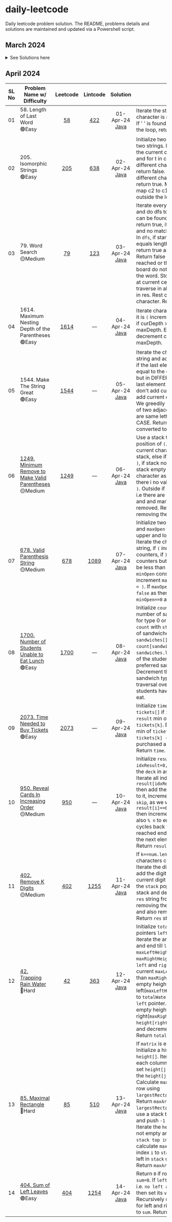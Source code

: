 # daily-leetcode

Daily leetcode problem solution.
The README, problems details and solutions are maintained and updated via a Powershell script.

## March 2024

<details>
<summary>
See Solutions here
</summary>

| SL No | Program Name w/ Difficulty                 |                               Leetcode                               |                   Lintcode                    |                                  Solution                                   | Notes                                                                                                                                                                                                                                                                                                                    |
| :---: | ------------------------------------------ | :------------------------------------------------------------------: | :-------------------------------------------: | :-------------------------------------------------------------------------: | ------------------------------------------------------------------------------------------------------------------------------------------------------------------------------------------------------------------------------------------------------------------------------------------------------------------------ |
|  01   | 442. Find All Duplicates in an Array <br>🟡Medium | [442](https://leetcode.com/problems/find-all-duplicates-in-an-array) | [1238](https://www.lintcode.com/problem/1238) | 25-Mar-24<br>[Java](<./03-2024(March)/01_find-all-duplicates-in-an-array.java>) | Iterate the array. As the numbers in the array are within the size of the array(n), so every number represents a index of the array. Visit the index(nums[i]) and and mark it visited(-ve). If for a index(nums[i]) the value is already -ve, the the nums[i] is a duplicate as it is already visited. Add it to result. |
|  02   | 41. First Missing Positive <br>🔴Hard            | [41](https://leetcode.com/problems/first-missing-positive)      |  [189](https://www.lintcode.com/problem/189)  |      26-Mar-24<br>[Java](<./03-2024(March)/02_first-missing-positive.java>)      | Iterate the array and put the elements at there correct index in the array. Iterate the array find the smallest position where the index does not match the number. If all numbers in there correct index return n+1.                                                                                                    |
| 03 | 713. Subarray Product Less Than K <br>🟡Medium | [713](https://leetcode.com/problems/subarray-product-less-than-k) | [1075](https://www.lintcode.com/problem/1075) | 27-Mar-24<br>[Java](<./03-2024(March)/03_subarray-product-less-than-k.java>) | Sliding window, left=right=0. Iterate the array using right pointer, find the product with the current number. If the product is more than or equal to k, shift the left pointer and divide them from the product. Add the current length of the window to the count. Return count. |
| 04 | 2958. Length of Longest Subarray With at Most K Frequency <br>🟡Medium | [2958](https://leetcode.com/problems/length-of-longest-subarray-with-at-most-k-frequency) | — | 28-Mar-24<br>[Java](<./03-2024(March)/04_length-of-longest-subarray-with-at-most-k-frequency.java>) | Use a HashMap to store the count of the digits encountered. Use sliding window, iterate using right. Increase current digit count, if it more than k, move left pointer and decrease the moved elements count. Find the maximum window length. |
| 05 | 2962. Count Subarrays Where Max Element Appears at Least K Times <br>🟡Medium | [2962](https://leetcode.com/problems/count-subarrays-where-max-element-appears-at-least-k-times) | — | 29-Mar-24<br>[Java](<./03-2024(March)/05_count-subarrays-where-max-element-appears-at-least-k-times.java>) | Find the maxNum in the array. Iterate using right pointer and if current element is equal to maxNum increase count. When count is equal to k, increment left, and if nums[left]==maxNum, decrease count. Add left to answer, as elements till left sums to count. After iterating, return answer. |
| 06 | 992. Subarrays with K Different Integers <br>🔴Hard | [992](https://leetcode.com/problems/subarrays-with-k-different-integers) | — | 30-Mar-24<br>[Java](<./03-2024(March)/06_subarrays-with-k-different-integers.java>) | Count of atleast k distinct elements - Count of atleast k-1 distinct elements, will give subarray with exactly k distinct elements. To count the subarray, iterate the array and increase the element count, if its count is 1 decrease k. If k==-1, shrink window from left, decrease count and if element removed from window increase k. Add window length(r-l+1) to answer.  |
| 07 | 2444. Count Subarrays With Fixed Bounds <br>🔴Hard | [2444](https://leetcode.com/problems/count-subarrays-with-fixed-bounds) | —  | 31-Mar-24<br>[Java](<./03-2024(March)/07_count-subarrays-with-fixed-bounds.java>) | Initialize the minIndex,maxIndex and left, right pointers. Iterate the elements, if the element is outside the valid range minK < ele < maxK, update minIndex, maxIndex and left pointer. If current element == minK update minIndex pointer, if current element == maxK update maxIndex pointer. Add to count valid window till current element (min(minIndex,maxIndex)-left). Return count. |

</details>

## April 2024

| SL No | Problem Name w/ Difficulty | Leetcode | Lintcode | Solution | Notes |
| :---: | -------------------------- | :------: | :------: | :------: | ----- |
| 01 | 58. Length of Last Word <br>🟢Easy | [58](https://leetcode.com/problems/length-of-last-word) | [422](https://www.lintcode.com/problem/422)  | 01-Apr-24<br>[Java](<./04-2024(April)/01_length-of-last-word.java>) | Iterate the string, from the end, if character is not ' ' increase len. If ' ' is found and len!=0, break the loop, return the len. |
| 02 | 205. Isomorphic Strings <br>🟢Easy | [205](https://leetcode.com/problems/isomorphic-strings) | [638](https://www.lintcode.com/problem/638)  | 02-Apr-24<br>[Java](<./04-2024(April)/02_isomorphic-strings.java>) | Initialize two HashMaps for the two strings. Iterate the string, get the current character for s in c1 and for t in c2. If c1 is mapped to different character than c2, return false. If c2 is mapped to different character than c1, return true. Map c1 to c2 and map c2 to c1. Return true if outside the loop. |
| 03 | 79. Word Search <br>🟡Medium | [79](https://leetcode.com/problems/word-search) | [123](https://www.lintcode.com/problem/123)  | 03-Apr-24<br>[Java](<./04-2024(April)/03_word-search.java>) | Iterate every cell of the board and do dfs to check if the word can be found starting at cell then return true, if all cells searched and no match found return false. In `dfs`, if start index of word equals length of word then return true as the word is found. Return false if limits of i and j reached or the current cell in board do not match character of the word. Store the character of at current cell, mark it at visited, traverse in all direction and store in res. Rest cell with the stored character. Return res.  |
| 04 | 1614. Maximum Nesting Depth of the Parentheses <br>🟢Easy | [1614](https://leetcode.com/problems/maximum-nesting-depth-of-the-parentheses) | —  | 04-Apr-24<br>[Java](<./04-2024(April)/04_maximum-nesting-depth-of-the-parentheses.java>) | Iterate characters of the string, if it is `(` increment curDepth count, if curDepth > maxDepth update maxDepth. Else if it is `)` decrement curDepth. Return maxDepth. |
| 05 | 1544. Make The String Great <br>🟢Easy | [1544](https://leetcode.com/problems/make-the-string-great) | —  | 05-Apr-24<br>[Java](<./04-2024(April)/05_make-the-string-great.java>) | Iterate the characters of the string and add it to the sb stack, if the last element of the stack is equal to the current character but in DIFFERENT CASE, remove last element from the stack and don't add current element, else add current element to the stack. We greedily remove all instances of two adjacent characters that are same letter but in DIFFERENT CASE. Return the sb stack converted to string. |
| 06 | [1249. Minimum Remove to Make Valid Parentheses](./04-2024(April)/06_minimum-remove-to-make-valid-parentheses.md) <br>🟡Medium | [1249](https://leetcode.com/problems/minimum-remove-to-make-valid-parentheses) | —  | 06-Apr-24<br>[Java](<./04-2024(April)/06_minimum-remove-to-make-valid-parentheses.java>) | Use a stack to keep track of position of `(`. Iterate the string, if current character is `(` push it to stack, else if current character is `)`, if stack not empty pop last `(`, if stack empty mark current character as `*` to be remove as there i no valid `(` for the current `)`. Outside if stack is not empty, i.e there are invalid `(`, pop temp and and mark them as `*` to be removed. Return the string after removing the `*`'s.  |
| 07 | [678. Valid Parenthesis String](<./04-2024(April)/07_valid-parenthesis-string.md>) <br>🟡Medium | [678](https://leetcode.com/problems/valid-parenthesis-string) | [1089](https://www.lintcode.com/problem/1089)  | 07-Apr-24<br>[Java](<./04-2024(April)/07_valid-parenthesis-string.java>) | Initialize two counters, `minOpen` and `maxOpen` to keep track of the upper and lower bounds of the `(`. Iterate the character of the string, if `(` increment both counters, if `)` decrement both counters but `minOpen` should not be less than 0, if `*` decrement `minOpen` considering `* = (` and increment `maxOpen` considering `* = )`. If `maxOpen<0` then return `false` as there are more `)`. Return `minOpen==0` as as all `( has )`. |
| 08 | [1700. Number of Students Unable to Eat Lunch](<./04-2024(April)/08_number-of-students-unable-to-eat-lunch.md>) <br>🟢Easy | [1700](https://leetcode.com/problems/number-of-students-unable-to-eat-lunch) | —  | 08-Apr-24<br>[Java](<./04-2024(April)/08_number-of-students-unable-to-eat-lunch.java>) | Initialize `count[2]` to count number of sandwiches needed for type 0 or 1. Initialize the `count` with `students` preference of sandwiches. Iterate the `sandwiches[]` if `count[sandwiches[i]]==0` return `sandwiches.length-i` as the rest of the students will not hav there preferred sandwiches. Decrement the count for each sandwich type visited. If traversal over, `return 0` as all students have sandwiches to eat. |
| 09 | [2073. Time Needed to Buy Tickets](<./04-2024(April)/09_time-needed-to-buy-tickets.md>) <br>🟢Easy | [2073](https://leetcode.com/problems/time-needed-to-buy-tickets) | —  | 09-Apr-24<br>[Java](<./04-2024(April)/09_time-needed-to-buy-tickets.java>) | Initialize `time`. Iterate the `tickets[]` if `i<=k` then add to `result` min of `tickets[i]` and `tickets[k]`. Else add to `result` min of `tickets[i]` and `tickets[k] -1`(as k has already purchased a ticket before them). Return `time`. |
| 10 | [950. Reveal Cards In Increasing Order](<./04-2024(April)/10_reveal-cards-in-increasing-order.md>) <br>🟡Medium | [950](https://leetcode.com/problems/reveal-cards-in-increasing-order) | —  | 10-Apr-24<br>[Java](<./04-2024(April)/10_reveal-cards-in-increasing-order.java>) | Initialize `result[], idxDeck=0, idxResult=0, skip=false`. Sort the `deck` in ascending order. Iterate all index of `deck`. If `result[idxResult]==0 and !skip` then add the current card in `deck` to it, increment `idxDeck` and flip `skip`, as we will skip next card. If `result[i]==0 and skip==true` then increment `idxResult` and also `% n` to ensures the index cycles back to beginning if it reached end as we are skipping the next elements of the `deck`. Return `result`. |
| 11 | [402. Remove K Digits](<./04-2024(April)/11_remove-k-digits.md>) <br>🟡Medium | [402](https://leetcode.com/problems/remove-k-digits) | [1255](https://www.lintcode.com/problem/1255)  | 11-Apr-24<br>[Java](<./04-2024(April)/11_remove-k-digits.java>) | If `k==num.length` return `"0"` as all characters can be removed. Iterate the digits in the string `num`, add the digit into the `stack`. If current digit is less than top of the `stack` pop the top of the stack and decrease `k`. Create the `res` string from the `stack` removing the top `k` elements, and also removing leading `0s`. Return `res` string. |
| 12 | [42. Trapping Rain Water](<./04-2024(April)/12_trapping-rain-water.md>) <br>🔴Hard | [42](https://leetcode.com/problems/trapping-rain-water) | [363](https://www.lintcode.com/problem/363)  | 12-Apr-24<br>[Java](<./04-2024(April)/12_trapping-rain-water.java>) | Initialize `totalWater`. Use two pointers `left` and `right` and iterate the array from beginning and end till `left<right`. Calculate `maxLeftHeight` and `maxRightHeight` from the current `left` and `right` pointers. If current `maxLeftHeight` is less than `maxRightHeight`, add current empty height from left(`maxLeftHeight-height[left]`) to `totalWater`, and increment `left` pointer. Else add current empty height from right(`maxRightHeight-height[right]`) to `totalWater`, and decrement `right` pointer. Return `totalWater`. |
| 13 | [85. Maximal Rectangle](<./04-2024(April)/13_maximal-rectangle.md>) <br>🔴Hard | [85](https://leetcode.com/problems/maximal-rectangle) | [510](https://www.lintcode.com/problem/510)  | 13-Apr-24<br>[Java](<./04-2024(April)/13_maximal-rectangle.java>) | If `matrix` is empty return `0`. Initialize a histogram array `height[]`. Iterate the `matrix`, for each column if current cell is `'0'` set `height[j]=0` else increment the `height[j]` histogram. Calculate `maxArea` for the current row using `largestRectangleArea(height[])`. Return `maxArea`. Inside `largestRectangleArea` function, use a stack to store the index and push `-1` as a sentinel value. Iterate the `height[]`, while `stack` not empty and `current height < stack top index height`, calculate `maxArea`. Push current index `i` to `stack`. If more index left in `stack` calculate `maxArea`. Return `maxArea`. |
| 14 | [404. Sum of Left Leaves](<./04-2024(April)/14_sum-of-left-leaves.md>) <br>🟢Easy | [404](https://leetcode.com/problems/sum-of-left-leaves) | [1254](https://www.lintcode.com/problem/1254)  | 14-Apr-24<br>[Java](<./04-2024(April)/14_sum-of-left-leaves.java>) | Return `0` if root is `null`. Initialize `sum=0`. If `left` node is a leaf node i.e. `no left and right exist`, then set its `val` as `sum`. Recursively call `sumOfLeftLeaves` for left and right subtree, add it to `sum`. Return the total sum. |
